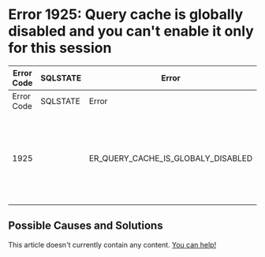 
# Error 1925: Query cache is globally disabled and you can't enable it only for this session


| Error Code | SQLSTATE | Error | Description |
| --- | --- | --- | --- |
| Error Code | SQLSTATE | Error | Description |
| 1925 |  | ER_QUERY_CACHE_IS_GLOBALY_DISABLED | Query cache is globally disabled and you can't enable it only for this session |




## Possible Causes and Solutions


This article doesn't currently contain any content. [You can help!](/kb/en/writing-and-editing-knowledge-base-articles/)

